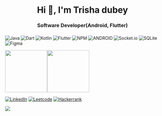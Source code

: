 

<h1 align="center">Hi 👋, I'm Trisha dubey</h1>
<h3 align="center">Software Developer(Android, Flutter)</h3>


### 

 ![Java](https://img.shields.io/badge/java-%23ED8B00.svg?style=for-the-badge&logo=java&logoColor=white) ![Dart](https://img.shields.io/badge/dart-%230175C2.svg?style=for-the-badge&logo=dart&logoColor=white) ![Kotlin](https://img.shields.io/badge/kotlin-%230175C2.svg?style=for-the-badge&logo=kotlin&logoColor=white) ![Flutter](https://img.shields.io/badge/Flutter-%2302569B.svg?style=for-the-badge&logo=Flutter&logoColor=white) ![NPM](https://img.shields.io/badge/NPM-%23000000.svg?style=for-the-badge&logo=npm&logoColor=white) ![ANDROID](https://img.shields.io/badge/android-%2320232a.svg?style=for-the-badge&logo=android&logoColor=%a4c639) ![Socket.io](https://img.shields.io/badge/Socket.io-black?style=for-the-badge&logo=socket.io&badgeColor=010101) ![SQLite](https://img.shields.io/badge/sqlite-%2307405e.svg?style=for-the-badge&logo=sqlite&logoColor=white) 	![Figma](https://img.shields.io/badge/figma-%23F24E1E.svg?style=for-the-badge&logo=figma&logoColor=white)

<a href="https://www.adamalston.com/"><img height="137px" src="https://github-readme-stats.vercel.app/api?username=trishadubey39&hide_title=true&hide_border=true&show_icons=true&include_all_commits=true&count_private=true&line_height=21&text_color=000&icon_color=000&bg_color=0,ea6161,ffc64d,fffc4d,52fa5a&theme=graywhite" /><!-- wi*quL3fcV --><img height="137px" src="https://github-readme-stats.vercel.app/api/top-langs/?username=trishadubey39&hide=html&hide_title=true&hide_border=true&layout=compact&langs_count=6&exclude_repo=comp426,Redventures-Movie-Quotes&text_color=000&icon_color=fff&bg_color=0,52fa5a,4dfcff,c64dff&theme=graywhite" /></a>

[![LinkedIn](https://img.shields.io/badge/LinkedIn-%230077B5.svg?logo=linkedin&logoColor=white)](https://linkedin.com/in/in/trisha-dubey-802b79157) 
[![Leetcode](https://img.shields.io/badge/LeetCode-%230077B5.svg?logo=leetcode)](https://leetcode.com/trishadubey39/) 
[![Hackerrank](https://img.shields.io/badge/Hackerrank-%230077B5.svg?logo=Hackerrank)](https://www.hackerrank.com/sweetydubey39?hr_r=1) 


![](https://quotes-github-readme.vercel.app/api?type=horizontal&theme=dark)




